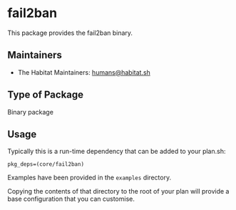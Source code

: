 # fail2ban

This package provides the fail2ban binary.

## Maintainers

* The Habitat Maintainers: <humans@habitat.sh>

## Type of Package

Binary package

## Usage

Typically this is a run-time dependency that can be added to your
plan.sh:

    pkg_deps=(core/fail2ban)

Examples have been provided in the `examples` directory.

Copying the contents of that directory to the root of your plan will
provide a base configuration that you can customise.
